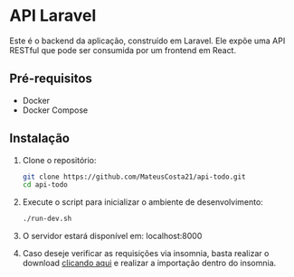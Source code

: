 # API Laravel

Este é o backend da aplicação, construído em Laravel. Ele expõe uma API RESTful que pode ser consumida por um frontend em React.

## Pré-requisitos

- Docker
- Docker Compose

## Instalação

1. Clone o repositório:

   ```bash
   git clone https://github.com/MateusCosta21/api-todo.git
   cd api-todo

2. Execute o script para inicializar o ambiente de desenvolvimento:
      ```bash
      ./run-dev.sh

3. O servidor estará disponível em: localhost:8000

4. Caso deseje verificar as requisições via insomnia, basta realizar o download [clicando aqui](https://drive.google.com/file/d/1lYYk65rizmL5gYJzxfqJprBgGKah62rv/view?usp=drive_link) e realizar a importação dentro do insomnia.


